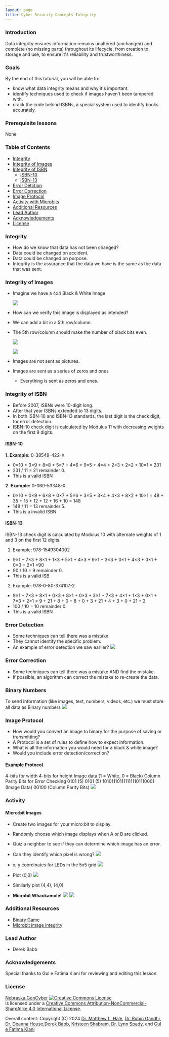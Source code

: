 ```yaml
---
layout: page
title: Cyber Security Concepts-Integrity
---
```



### Introduction
Data integrity ensures information remains unaltered (unchanged) and complete (no missing parts) throughout its lifecycle, from creation to storage and use, to ensure it's reliability and trustworthiness.

### Goals

By the end of this tutorial, you will be able to:
* know what data integrity means and why it's important.
* identify techniques used to check if images haven't been tampered with.
* crack the code behind ISBNs, a special system used to identify books accurately.



### Prerequisite lessons
None

### Table of Contents
- [Integrity](#integrity)
- [Integrity of Images](#integrity-of-images)
- [Integrity of ISBN](#integrity-of-isbn)
  - [ISBN-10](#isbn-10)
  - [ISBN-13](#isbn-13)
- [Error Detction](#error-detection)
- [Error Correction](#error-correction)
- [Image Protocol](#image-protocol)
- [Activity with Microbits](#activity-with-microbits)
- [Additional Resources](#additional-resources)
- [Lead Author](#lead-author)
- [Acknowledgements](#acknowledgements)
- [License](#license)

### Integrity
- How do we know that data has not been changed?
- Data could be changed on accident.
- Data could be changed on purpose.
- Integrity is the assurance that the data we have is the same as the data that was sent.


### Integrity of Images
- Imagine we have a 4x4 Black & White Image
  
  ![](1.png)
  
- How can we verify this image is displayed as intended?
- We can add a bit in a 5th row/column.
- The 5th row/column should make the number of black bits even.
  
  ![](2.png)

  ![](3.png)
  
- Images are not sent as pictures.
- Images are sent as a series of zeros and ones
  - Everything is sent as zeros and ones.


### Integrity of ISBN
- Before 2007, ISBNs were 10-digit long.
- After that year ISBNs extended to 13 digits. 
- In both ISBN-10 and ISBN-13 standards, the last digit is the check digit, for error detection.
- ISBN-10 check digit is calculated by Modulus 11 with decreasing weights on the first 9 digits.

#### ISBN-10 
**1. Example:** 0-38549-422-X
- 0×10 + 3×9 + 8×8 + 5×7 + 4×6 + 9×5 + 4×4 + 2×3 + 2×2 + 10×1 = 231
- 231 / 11 = 21 remainder 0.
- This is a valid ISBN

**2. Example:** 0-060-53348-X
- 0×10 + 0×9 + 6×8 + 0×7 + 5×6 + 3×5 + 3×4 + 4×3 + 8×2 + 10×1 = 48 + 35 + 15 + 12 + 12 + 16 + 10 = 148
- 148 / 11 = 13 remainder 5.
- This is a invalid ISBN

#### ISBN-13
ISBN-13 check digit is calculated by Modulus 10 with alternate weights of 1 and 3 on the first 12 digits.

1. Example: 978-1549304002
- 9×1 + 7×3 + 8×1 + 1×3 + 5×1 + 4×3 + 9×1 + 3×3 + 0×1 + 4×3 + 0×1 + 0×3 + 2×1 =90
- 90 / 10 = 9 remainder 0.
- This is a valid ISB

2. Example: 978-0-80-374107-2
- 9×1 + 7×3 + 8×1 + 0×3 + 8×1 + 0×3 + 3×1 + 7×3 + 4×1 + 1×3 + 0×1 + 7×3 + 2×1 = 9 + 21 + 8 + 0 + 8 + 0 + 3 + 21 + 4 + 3 + 0 + 21 + 2 
- 100 / 10 = 10 remainder 0.
- This is a valid ISBN


### Error Detection
- Some techniques can tell there was a mistake.
- They cannot identify the specific problem.
- An example of error detection we saw earlier?
![](4.png)


### Error Correction
- Some techniques can tell there was a mistake AND find the mistake.
- If possible, an algorithm can correct the mistake to re-create the data.


### Binary Numbers
To send information (like images, text, numbers, videos, etc.) we must store all data as Binary numbers
![](6.png)

### Image Protocol
- How would you convert an image to binary for the purpose of saving or transmitting?
- A Protocol is a set of rules to define how to expect information.
- What is all the information you would need for a black & white image?
- Would you include error detection/correction?

#### Example Protocol
4-bits for width
4-bits for height
Image data (1 = White, 0 = Black)
Column Parity Bits for Error Checking
0101 (5)
0101 (5)
1010111011111111101110001 (Image Data)
00100 (Column Parity Bits)
![](7.png)

### Activity
#### Micro:bit Images
- Create two images for your micro:bit to display. 
- Randomly choose which image displays when A or B are clicked.
- Quiz a neighbor to see if they can determine which image has an error.
- Can they identify which pixel is wrong?
![](8.png)

- x, y coordinates for LEDs in the 5x5 grid
![](9.png)

- Plot (0,0)
![](10.png)

- Similarly plot (4,4), (4,0)
- **Microbit Whackamole!**
![](11.png) ![](12.png)


### Additional Resources
- [Binary Game](https://tinyurl.com/CyberBinary)
- [Microbit image integrity](https://github.com/robinagandhi/imageintegrity/)

### Lead Author

- Derek Babb

### Acknowledgements

Special thanks to Gul e Fatima Kiani for reviewing and editing this lesson.

### License
[Nebraska GenCyber](https://www.nebraskagencyber.com) <a rel="license" href="http://creativecommons.org/licenses/by-nc-sa/4.0/"><img alt="Creative Commons License" style="border-width:0" src="https://i.creativecommons.org/l/by-nc-sa/4.0/88x31.png" /></a><br /> is licensed under a <a rel="license" href="http://creativecommons.org/licenses/by-nc-sa/4.0/">Creative Commons Attribution-NonCommercial-ShareAlike 4.0 International License</a>.

Overall content: Copyright (C) 2024  [Dr. Matthew L. Hale](http://faculty.ist.unomaha.edu/mhale/), [Dr. Robin Gandhi](http://faculty.ist.unomaha.edu/rgandhi/), [Dr. Deanna House](#),[Derek Babb](https://derekbabb.com/), [Kristeen Shabram](#), [Dr. Lynn Spady](#), and [Gul e Fatima Kiani](#)
